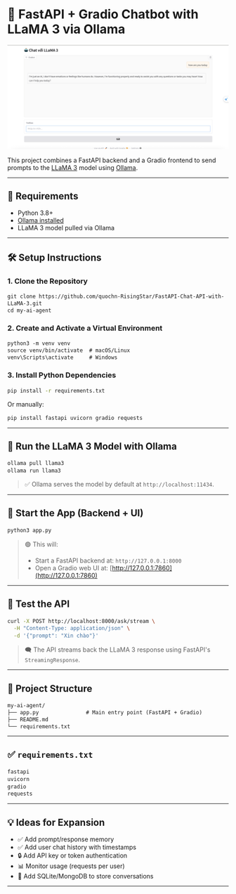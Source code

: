 
# 🧠 FastAPI + Gradio Chatbot with LLaMA 3 via Ollama

![App Running Screenshot](Image/Running.png)

This project combines a FastAPI backend and a Gradio frontend to send prompts to the [LLaMA 3](https://ollama.com/library/llama3) model using [Ollama](https://ollama.com).

---

## 🚀 Requirements

- Python 3.8+
- [Ollama installed](https://ollama.com/download)
- LLaMA 3 model pulled via Ollama

---

## 🛠️ Setup Instructions

### 1. Clone the Repository

```
git clone https://github.com/quochn-RisingStar/FastAPI-Chat-API-with-LLaMA-3.git
cd my-ai-agent
```

### 2. Create and Activate a Virtual Environment

```
python3 -m venv venv
source venv/bin/activate  # macOS/Linux
venv\Scripts\activate     # Windows
```

### 3. Install Python Dependencies

```bash
pip install -r requirements.txt
```

Or manually:

```bash
pip install fastapi uvicorn gradio requests
```

---

## 🧠 Run the LLaMA 3 Model with Ollama

```bash
ollama pull llama3
ollama run llama3
```

> ✅ Ollama serves the model by default at `http://localhost:11434`.

---

## 🚀 Start the App (Backend + UI)

```bash
python3 app.py
```

> 🟢 This will:
>
> * Start a FastAPI backend at: `http://127.0.0.1:8000`
> * Open a Gradio web UI at: [http://127.0.0.1:7860](http://127.0.0.1:7860)

---

## 🧪 Test the API

```bash
curl -X POST http://localhost:8000/ask/stream \
  -H "Content-Type: application/json" \
  -d '{"prompt": "Xin chào"}'
```

> 🗨️ The API streams back the LLaMA 3 response using FastAPI's `StreamingResponse`.

---

## 📁 Project Structure

```
my-ai-agent/
├── app.py               # Main entry point (FastAPI + Gradio)
├── README.md
└── requirements.txt
```

---

## ✅ `requirements.txt`

```txt
fastapi
uvicorn
gradio
requests
```

---

## 💡 Ideas for Expansion

* ✅ Add prompt/response memory
* ✅ Add user chat history with timestamps
* 🔒 Add API key or token authentication
* 📊 Monitor usage (requests per user)
* 🧱 Add SQLite/MongoDB to store conversations

---